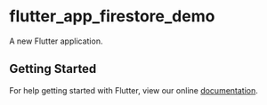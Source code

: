 # flutter_app_firestore_demo

A new Flutter application.

## Getting Started

For help getting started with Flutter, view our online
[documentation](https://flutter.io/).
